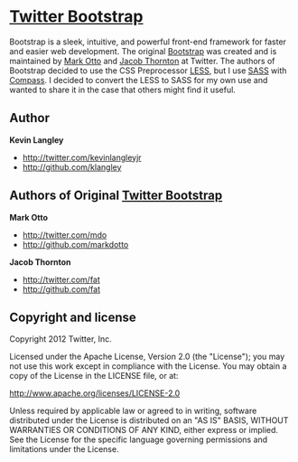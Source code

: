 [Twitter Bootstrap](http://klangley.github.com/bootstrap) 
=================

Bootstrap is a sleek, intuitive, and powerful front-end framework for faster and easier web development.  The original [Bootstrap](http://github.com/twitter/bootstrap) was created and is maintained by [Mark Otto](http://twitter.com/mdo) and [Jacob Thornton](http://twitter.com/fat) at Twitter. The authors of Bootstrap decided to use the CSS Preprocessor [LESS](http://lesscss.org), but I use [SASS](http://sass-lang.com) with [Compass](http://compass-style.org). I decided to convert the LESS to SASS for my own use and wanted to share it in the case that others might find it useful.

Author
-------

**Kevin Langley**

+ http://twitter.com/kevinlangleyjr
+ http://github.com/klangley

Authors of Original [Twitter Bootstrap](http://twitter.github.com/bootstrap) 
-------

**Mark Otto**

+ http://twitter.com/mdo
+ http://github.com/markdotto

**Jacob Thornton**

+ http://twitter.com/fat
+ http://github.com/fat


Copyright and license
---------------------

Copyright 2012 Twitter, Inc.

Licensed under the Apache License, Version 2.0 (the "License");
you may not use this work except in compliance with the License.
You may obtain a copy of the License in the LICENSE file, or at:

   http://www.apache.org/licenses/LICENSE-2.0

Unless required by applicable law or agreed to in writing, software
distributed under the License is distributed on an "AS IS" BASIS,
WITHOUT WARRANTIES OR CONDITIONS OF ANY KIND, either express or implied.
See the License for the specific language governing permissions and
limitations under the License.
